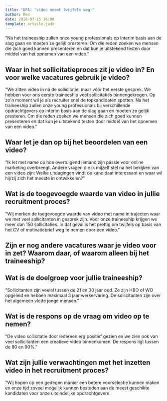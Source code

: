 ```yaml
---
title: "DPA: 'video neemt twijfels weg'"
author: Ron
date: 2016-07-15 16:00
template: article.jade
---
```


"Na het traineeship zullen onze young professionals op interim basis aan de slag gaan en moeten ze gelijk presteren. Om die reden zoeken we mensen die zich goed kunnen presenteren en dat kun je uitstekend testen door middel van het opnemen van een video."

<span class="more"></span>

## Waar in het sollicitatieproces zit je video in? En voor welke vacatures gebruik je video?
"We zitten video in ná de sollicitatie, maar vóór het eerste gesprek. We hebben voor ons eerste traineeship veel sollicitaties binnengekregen. Op zo'n moment wil je als recruiter snel de topkandidaten spotten. Na het traineeship zullen onze young professionals bij verschillende opdrachtgevers op interim basis aan de slag gaan en moeten ze gelijk presteren. Om die reden zoeken we mensen die zich goed kunnen presenteren en dat kun je uitstekend testen door middel van het opnemen van een video."

## Waar let je dan op bij het beoordelen van een video?
"Ik let met name op hoe overtuigend iemand zijn passie voor online marketing overbrengt. Andere vragen die ik mijzelf stel na het bekijken van een video zijn: Welke uitdagingen vindt de kandidaat interessant en waar wil hij/zij zich het meeste in ontwikkelen?"

## Wat is de toegevoegde waarde van video in jullie recruitment proces?
"Wij merken de toegevoegde waarde van video met name in trajecten waar we met veel sollicitanten in gesprek zijn. Voor onze traineeship krijgen we meer dan 150 sollicitaties. In dat geval is het prettig om twijfels op basis van het CV of motivatiebrief weg te nemen door een video."

## Zijn er nog andere vacatures waar je video voor in zet? Waarom daar, of waarom alleen bij het traineeship?

## Wat is de doelgroep voor jullie traineeship?
"Sollicitanten zijn veelal tussen de 21 en 30 jaar oud. Ze zijn HBO of WO opgeleid en hebben maximaal 3 jaar werkervaring. De sollicitanten zijn over het algemeen vlotte jonge mensen."

## Wat is de respons op de vraag om video op te nemen?
"De video sollicitatie door iedereen erg positief gezien en we zien ook van veel sollicitanten een creatieve video binnenkomen. De respons ligt tussen de 80 en 90%."

## Wat zijn jullie verwachtingen met het inzetten video in het recruitment proces?
"Wij hopen op een gedegen manier een betere voorselectie kunnen maken en onze tijd zoveel mogelijk kunnen besteden aan de meest geschikte kandidaten voor onze uiteindelijke opdrachtgevers